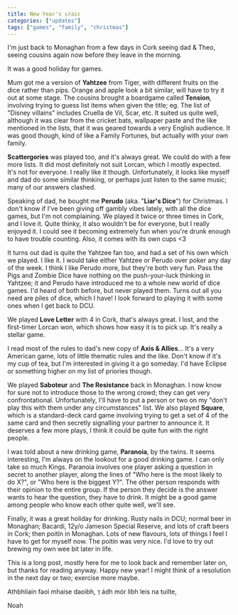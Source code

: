 ```yaml
---
title: New Year's craic
categories: ["updates"]
tags: ["games", "family", "christmas"]
---
```



I'm just back to Monaghan from a few days in Cork seeing dad & Theo, seeing cousins again now before they leave in the morning. 

It was a good holiday for games.

Mum got me a version of **Yahtzee** from Tiger, with different fruits on the dice rather than pips. Orange and apple look a bit similar, will have to try it out at some stage. The cousins brought a boardgame called **Tension**, involving trying to guess list items when given the title; eg. The list of "Disney villains" includes Cruella de Vil, Scar, etc. It suited us quite well, although it was clear from the cricket bats, wallpaper paste and the like mentioned in the lists, that it was geared towards a very English audience. It was good though, kind of like a Family Fortunes, but actually with your own family.

**Scattergories** was played too, and it's always great. We could do with a few more lists. It did most definitely not suit Lorcan, which I mostly expected. It's not for everyone. I really like it though. Unfortunately, it looks like myself and dad do some similar thinking, or perhaps just listen to the same music; many of our answers clashed. 

Speaking of dad, he bought me **Perudo** (aka. "**Liar's Dice**") for Christmas. I don't know if I've been giving off gambly vibes lately, with all the dice games, but I'm not complaining. We played it twice or three times in Cork, and I love it. Quite thinky, it also wouldn't be for everyone, but I really enjoyed it. I could see it becoming extremely fun when you're drunk enough to have trouble counting. Also, it comes with its own cups <3

It turns out dad is quite the Yahtzee fan too, and had a set of his own which we played. I like it. I would take either Yahtzee or Perudo over poker any day of the week. I think I like Perudo more, but they're both very fun. Pass the Pigs and Zombie Dice have nothing on the push-your-luck thinking in Yahtzee; it and Perudo have introduced me to a whole new world of dice games. I'd heard of both before, but never played them. Turns out all you need are piles of dice, which I have! I look forward to playing it with some ones when I get back to DCU.

We played **Love Letter** with 4 in Cork, that's always great. I lost, and the first-timer Lorcan won, which shows how easy it is to pick up. It's really a stellar game.

I read most of the rules to dad's new copy of **Axis & Allies**... It's a very American game, lots of little thematic rules and the like. Don't know if it's my cup of tea, but I'm interested in giving it a go someday. I'd have Eclipse or something higher on my list of priories though.

We played **Saboteur** and **The Resistance** back in Monaghan. I now know for sure not to introduce those to the wrong crowd; they can get very confrontational. Unfortunately, I'll have to put a person or two on my "don't play this with them under any circumstances" list. We also played **Square**, which is a standard-deck card game involving trying to get a set of 4 of the same card and then secretly signalling your partner to announce it. It deserves a few more plays, I think it could be quite fun with the right people.

I was told about a new drinking game, **Paranoia**, by the twins. It seems interesting, I'm always on the lookout for a good drinking game. I can only take so much Kings. Paranoia involves one player asking a question in secret to another player, along the lines of "Who here is the most likely to do X?", or "Who here is the biggest Y?". The other person responds with their opinion to the entire group. If the person they decide is the answer wants to hear the question, they have to drink. It might be a good game among people who know each other quite well, we'll see.

Finally, it was a great holiday for drinking. Rusty nails in DCU; normal beer in Monaghan; Bacardi, 12y/o Jameson Special Reserve, and lots of craft beers in Cork; then poitín in Monaghan. Lots of new flavours, lots of things I feel I have to get for myself now. The poitín was very nice. I'd love to try out brewing my own wee bit later in life.

This is a long post, mostly here for me to look back and remember later on, but thanks for reading anyway. Happy new year! I might think of a resolution in the next day or two; exercise more maybe.

Athbhliain faoi mhaise daoibh, ⁊ ádh mór libh leis na tuilte,

Noah